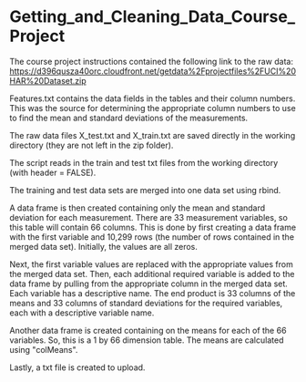Getting_and_Cleaning_Data_Course_Project
========================================
The course project instructions contained the following link to the raw data: https://d396qusza40orc.cloudfront.net/getdata%2Fprojectfiles%2FUCI%20HAR%20Dataset.zip 

Features.txt contains the data fields in the tables and their column numbers.  This was the source for determining the appropriate column numbers to use to find the mean and standard deviations of the measurements.

The raw data files X_test.txt and X_train.txt are saved directly in the working directory (they are not left in the zip folder).  

The script reads in the train and test txt files from the working directory (with header = FALSE).  

The training and test data sets are merged into one data set using rbind.

A data frame is then created containing only the mean and standard deviation for each measurement.  There are 33 measurement variables, so this table will contain 66 columns.  This is done by first creating a data frame with the first variable and 10,299 rows (the number of rows contained in the merged data set).  Initially, the values are all zeros.

Next, the first variable values are replaced with the appropriate values from the merged data set.  Then, each additional required variable is added to the data frame by pulling from the appropriate column in the merged data set.  Each variable has a descriptive name.  The end product is 33 columns of the means and 33 columns of standard deviations for the required variables, each with a descriptive variable name.

Another data frame is created containing on the means for each of the 66 variables.  So, this is a 1 by 66 dimension table.  The means are calculated using "colMeans".

Lastly, a txt file is created to upload.




